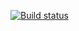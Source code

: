 [![Build status](https://ci.appveyor.com/api/projects/status/k8a8n1xyaqon3g9l?svg=true)](https://ci.appveyor.com/project/neshutnick/selenium2)
